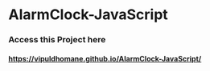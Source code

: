 # AlarmClock-JavaScript

### Access this Project here

#### https://vipuldhomane.github.io/AlarmClock-JavaScript/

